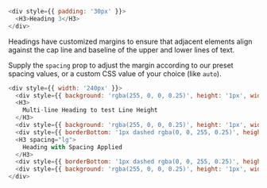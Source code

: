 ```javascript
<div style={{ padding: '30px' }}>
  <H3>Heading 3</H3>
</div>
```

Headings have customized margins to ensure that adjacent elements align against the cap line and baseline of the upper and lower lines of text.

Supply the `spacing` prop to adjust the margin according to our preset spacing values, or a custom CSS value of your choice (like `auto`).

```javascript
<div style={{ width: '240px' }}>
  <div style={{ background: 'rgba(255, 0, 0, 0.25)', height: '1px', width: '240px' }} />
  <H3>
    Multi-line Heading to test Line Height
  </H3>
  <div style={{ background: 'rgba(255, 0, 0, 0.25)', height: '1px', width: '240px' }} />
  <div style={{ borderBottom: '1px dashed rgba(0, 0, 255, 0.25)', height: '1px', width: '240px', position: 'relative', top: '30px' }} />
  <H3 spacing="lg">
    Heading with Spacing Applied
  </H3>
  <div style={{ borderBottom: '1px dashed rgba(0, 0, 255, 0.25)', height: '1px', width: '240px', position: 'relative', bottom: '30px' }} />
  <div style={{ background: 'rgba(255, 0, 0, 0.25)', height: '1px', width: '240px' }} />
</div>
```
